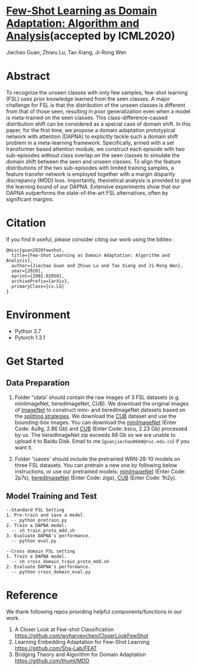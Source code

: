 # [Few-Shot Learning as Domain Adaptation: Algorithm and Analysis](https://arxiv.org/pdf/2002.02050.pdf)(accepted by ICML2020)
Jiechao Guan, Zhiwu Lu, Tao Xiang, Ji-Rong Wen

# Abstract
To recognize the unseen classes with only few samples, few-shot learning (FSL) uses prior knowledge learned from the seen classes. A major challenge for FSL is that the distribution of the unseen classes is different from that of those seen, resulting in poor generalization even when a model is meta-trained on the seen classes. This class-difference-caused distribution shift can be considered as a special case of domain shift. In this paper, for the first time, we propose a domain adaptation prototypical network with attention (DAPNA) to explicitly tackle such a domain shift problem in a meta-learning framework. Specifically, armed with a set transformer based attention module, we construct each episode with two sub-episodes without class overlap on the seen classes to simulate the domain shift between the seen and unseen classes. To align the feature distributions of the two sub-episodes with limited training samples, a feature transfer network is employed together with a margin disparity discrepancy (MDD) loss. Importantly, theoretical analysis is provided to give the learning bound of our DAPNA. Extensive experiments show that our DAPNA outperforms the state-of-the-art FSL alternatives, often by significant margins.

# Citation
If you find it useful, please consider citing our work using the bibtex:

    @misc{guan2020fewshot,
      title={Few-Shot Learning as Domain Adaptation: Algorithm and Analysis},
      author={Jiechao Guan and Zhiwu Lu and Tao Xiang and Ji-Rong Wen},
      year={2020},
      eprint={2002.02050},
      archivePrefix={arXiv},
      primaryClass={cs.LG}
    }

# Environment
* Python 3.7
* Pytorch 1.3.1

# Get Started 
## Data Preparation
  1. Folder '\data' should contain the raw images of 3 FSL datasets (e.g. miniImageNet, tieredImageNet, CUB). We download the original images of [ImageNet](http://image-net.org/image/ILSVRC2015/ILSVRC2015_CLS-LOC.tar.gz) to construct mini- and tieredImageNet datasets based on the [splitting strategies](https://github.com/JiechaoGuan/FSL-DAPNA/tree/master/filelists). We download the [CUB](http://www.vision.caltech.edu/visipedia-data/CUB-200-2011/CUB_200_2011.tgz) dataset and use the bounding-box images. You can download the [miniImageNet](https://pan.baidu.com/s/1vnv7z_FAlginsucRKg-wng) (Enter Code: 4u9g, 2.86 Gb) and [CUB](https://pan.baidu.com/s/1KVqQYWmmBRAyd2-F9HUW-g) (Enter Code: kscu, 2.23 Gb) processed by us. The tieredImageNet zip exceeds 88 Gb so we are unable to upload it to Baidu Disk. Email to me (`guanjiechao0660@ruc.edu.cn`) if you want it.
  
  2. Folder '\saves' should include the pretrained WRN-28-10 models on three FSL datasets. You can pretrain a new one by following below instructions, or use our pretrained models: [miniImageNet](https://pan.baidu.com/s/1Li_VD4lH5u2oIwgvTw9eqg) (Enter Code: 2p7s), [tieredImageNet](https://pan.baidu.com/s/1KX_AH7xWsLbQQd4FninPhA) (Enter Code: zigs), [CUB](https://pan.baidu.com/s/1ipqChPjY3TMfJbae7lLO0w) (Enter Code: 1h2y).
## Model Training and Test
    --Standard FSL Setting
    1. Pre-train and save a model.
      -- python pretrain.py
    2. Train a DAPNA model.
      -- sh train_proto_mdd.sh
    3. Evaluate DAPNA's performance.
      -- python eval.py

    --Cross domain FSL setting
    1. Train a DAPNA model.
      -- sh cross_domain_train_proto_mdd.sh
    2. Evaluate DAPNA's performance.
      -- python cross_domain_eval.py

# Reference
We thank following repos providing helpful components/functions in our work.
1. A Closer Look at Few-shot Classification https://github.com/wyharveychen/CloserLookFewShot
2. Learning Embedding Adaptation for Few-Shot Learning https://github.com/Sha-Lab/FEAT
3. Bridging Theory and Algorithm for Domain Adaptation https://github.com/thuml/MDD
